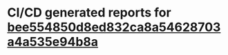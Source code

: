 # CI/CD generated reports for [bee554850d8ed832ca8a54628703a4a535e94b8a](https://github.com/hydephp/develop/commit/bee554850d8ed832ca8a54628703a4a535e94b8a)
